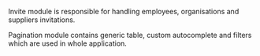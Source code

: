 Invite module is responsible for handling employees, organisations and suppliers invitations.

Pagination module contains generic table, custom autocomplete and filters which are used in whole application.
